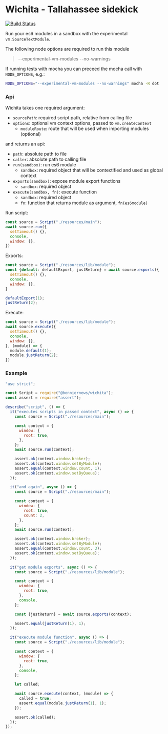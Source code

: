 Wichita - Tallahassee sidekick
==============================

[![Build Status](https://travis-ci.org/BonnierNews/wichita.svg?branch=master)](https://travis-ci.org/BonnierNews/wichita)

Run your es6 modules in a sandbox with the experimental `vm.SourceTextModule`.

The following node options are required to run this module
> --experimental-vm-modules --no-warnings

If running tests with mocha you can preceed the mocha call with `NODE_OPTIONS`, e.g.:
```bash
NODE_OPTIONS="--experimental-vm-modules --no-warnings" mocha -R dot
```

### Api

Wichita takes one required argument:
- `sourcePath`: required script path, relative from calling file
- `options`: optional vm context options, passed to `vm.createContext`
  - `moduleRoute`: route that will be used when importing modules (optional)

and returns an api:

- `path`: absolute path to file
- `caller`: absolute path to calling file
- `run(sandbox)`: run es6 module
  - `sandbox`: required object that will be contextified and used as global context
- `exports(sandbox)`: expose module export functions
  - `sandbox`: required object
- `execute(sandbox, fn)`: execute function
  - `sandbox`: required object
  - `fn`: function that returns module as argument, `fn(es6module)`

Run script:
```js
const source = Script("./resources/main");
await source.run({
  setTimeout() {},
  console,
  window: {},
})
```

Exports:
```js
const source = Script("./resources/lib/module");
const {default: defaultExport, justReturn} = await source.exports({
  setTimeout() {},
  console,
  window: {},
}

defaultExport(1);
justReturn(2);
```

Execute:
```js
const source = Script("./resources/lib/module");
await source.execute({
  setTimeout() {},
  console,
  window: {},
}, (module) => {
  module.default(1);
  module.justReturn(2);
})
```

### Example

```js
"use strict";

const Script = require("@bonniernews/wichita");
const assert = require("assert");

describe("script", () => {
  it("executes scripts in passed context", async () => {
    const source = Script("./resources/main");

    const context = {
      window: {
        root: true,
      },
    };
    await source.run(context);

    assert.ok(context.window.broker);
    assert.ok(context.window.setByModule);
    assert.equal(context.window.count, 1);
    assert.ok(context.window.setByQueue);
  });

  it("and again", async () => {
    const source = Script("./resources/main");

    const context = {
      window: {
        root: true,
        count: 2,
      },
    };
    await source.run(context);

    assert.ok(context.window.broker);
    assert.ok(context.window.setByModule);
    assert.equal(context.window.count, 3);
    assert.ok(context.window.setByQueue);
  });

  it("get module exports", async () => {
    const source = Script("./resources/lib/module");

    const context = {
      window: {
        root: true,
      },
      console,
    };

    const {justReturn} = await source.exports(context);

    assert.equal(justReturn(1), 1);
  });

  it("execute module function", async () => {
    const source = Script("./resources/lib/module");

    const context = {
      window: {
        root: true,
      },
      console,
    };

    let called;

    await source.execute(context, (module) => {
      called = true;
      assert.equal(module.justReturn(1), 1);
    });

    assert.ok(called);
  });
});
```
